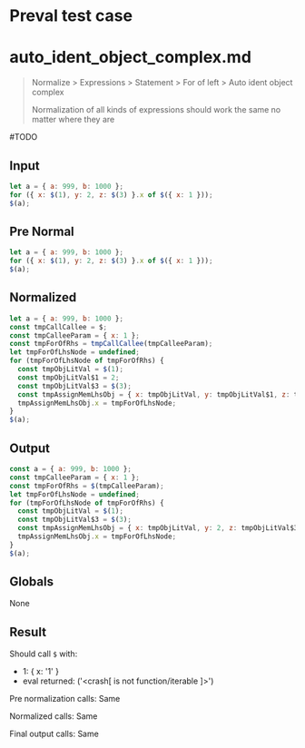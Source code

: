 # Preval test case

# auto_ident_object_complex.md

> Normalize > Expressions > Statement > For of left > Auto ident object complex
>
> Normalization of all kinds of expressions should work the same no matter where they are

#TODO

## Input

`````js filename=intro
let a = { a: 999, b: 1000 };
for ({ x: $(1), y: 2, z: $(3) }.x of $({ x: 1 }));
$(a);
`````

## Pre Normal

`````js filename=intro
let a = { a: 999, b: 1000 };
for ({ x: $(1), y: 2, z: $(3) }.x of $({ x: 1 }));
$(a);
`````

## Normalized

`````js filename=intro
let a = { a: 999, b: 1000 };
const tmpCallCallee = $;
const tmpCalleeParam = { x: 1 };
const tmpForOfRhs = tmpCallCallee(tmpCalleeParam);
let tmpForOfLhsNode = undefined;
for (tmpForOfLhsNode of tmpForOfRhs) {
  const tmpObjLitVal = $(1);
  const tmpObjLitVal$1 = 2;
  const tmpObjLitVal$3 = $(3);
  const tmpAssignMemLhsObj = { x: tmpObjLitVal, y: tmpObjLitVal$1, z: tmpObjLitVal$3 };
  tmpAssignMemLhsObj.x = tmpForOfLhsNode;
}
$(a);
`````

## Output

`````js filename=intro
const a = { a: 999, b: 1000 };
const tmpCalleeParam = { x: 1 };
const tmpForOfRhs = $(tmpCalleeParam);
let tmpForOfLhsNode = undefined;
for (tmpForOfLhsNode of tmpForOfRhs) {
  const tmpObjLitVal = $(1);
  const tmpObjLitVal$3 = $(3);
  const tmpAssignMemLhsObj = { x: tmpObjLitVal, y: 2, z: tmpObjLitVal$3 };
  tmpAssignMemLhsObj.x = tmpForOfLhsNode;
}
$(a);
`````

## Globals

None

## Result

Should call `$` with:
 - 1: { x: '1' }
 - eval returned: ('<crash[ <ref> is not function/iterable ]>')

Pre normalization calls: Same

Normalized calls: Same

Final output calls: Same
